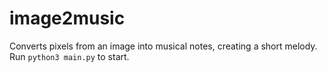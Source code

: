 # image2music
Converts pixels from an image into musical notes, creating a short melody.
Run `python3 main.py` to start.
